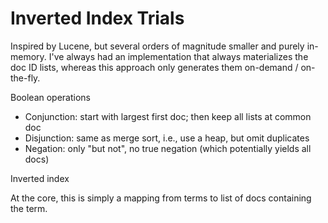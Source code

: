 # Inverted Index Trials

Inspired by Lucene, but several orders of magnitude smaller
and purely in-memory. I've always had an implementation that
always materializes the doc ID lists, whereas this approach
only generates them on-demand / on-the-fly.

Boolean operations

- Conjunction: start with largest first doc; then keep all lists at common doc
- Disjunction: same as merge sort, i.e., use a heap, but omit duplicates
- Negation: only "but not", no true negation (which potentially yields all docs)

Inverted index

At the core, this is simply a mapping from terms to list of docs
containing the term.
